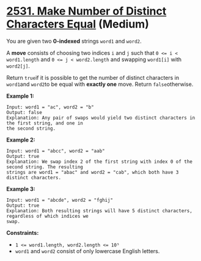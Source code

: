 # [2531. Make Number of Distinct Characters Equal][link] (Medium)

[link]: https://leetcode.com/problems/make-number-of-distinct-characters-equal/

You are given two **0-indexed** strings `word1` and `word2`.

A **move** consists of choosing two indices `i` and `j` such that `0 <= i < word1.length` and `0 <=
j < word2.length` and swapping `word1[i]` with `word2[j]`.

Return `true`if it is possible to get the number of distinct characters in `word1`and `word2`to be
equal with **exactly one** move. Return `false`otherwise.

**Example 1:**

```
Input: word1 = "ac", word2 = "b"
Output: false
Explanation: Any pair of swaps would yield two distinct characters in the first string, and one in
the second string.
```

**Example 2:**

```
Input: word1 = "abcc", word2 = "aab"
Output: true
Explanation: We swap index 2 of the first string with index 0 of the second string. The resulting
strings are word1 = "abac" and word2 = "cab", which both have 3 distinct characters.
```

**Example 3:**

```
Input: word1 = "abcde", word2 = "fghij"
Output: true
Explanation: Both resulting strings will have 5 distinct characters, regardless of which indices we
swap.
```

**Constraints:**

- `1 <= word1.length, word2.length <= 10⁵`
- `word1` and `word2` consist of only lowercase English letters.
